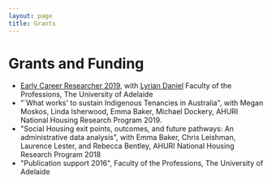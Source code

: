 ```yaml
---
layout: page
title: Grants
---
```



# Grants and Funding
- [Early Career Researcher 2019](https://www.adelaide.edu.au/professions/intranet/news/list/2019/02/26/faculty-research-funding-scheme-results), with [Lyrian Daniel](https://researchers.adelaide.edu.au/profile/lyrian.daniel) Faculty of the Professions, The University of Adelaide
- "`What works' to sustain Indigenous Tenancies in Australia", with Megan Moskos, Linda Isherwood, Emma Baker, Michael Dockery, AHURI National Housing Research Program 2019.
- "Social Housing exit points, outcomes, and future pathways: An administrative data analysis", with Emma Baker, Chris Leishman, Laurence Lester, and Rebecca Bentley, AHURI National Housing Research Program 2018
- "Publication support 2016", Faculty of the Professions, The University of Adelaide

